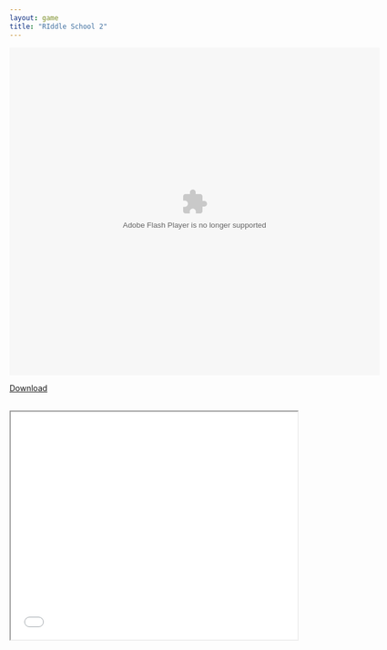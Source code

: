 ```yaml
---
layout: game
title: "RIddle School 2"
---
```

<div class="row justify-content-md-center">
    <div class="col">
        <object width="100" height="100">
            <embed src="Riddle_School_2.swf" flashvars="" base="" quality="high" allowscriptaccess="always" allowfullscreen="true" bgcolor="" wmode="window" width="650" height="575" type="application/x-shockwave-flash" pluginspage="http://www.macromedia.com/go/getflashplayer">
        </object>
    </div>
</div>

<a href="Riddle_School_.swf" download class="btn btn-outline-dark">Download</a>
<br>
<br>
<iframe width="100%" height="400" src="../../../more/footer"></iframe>
